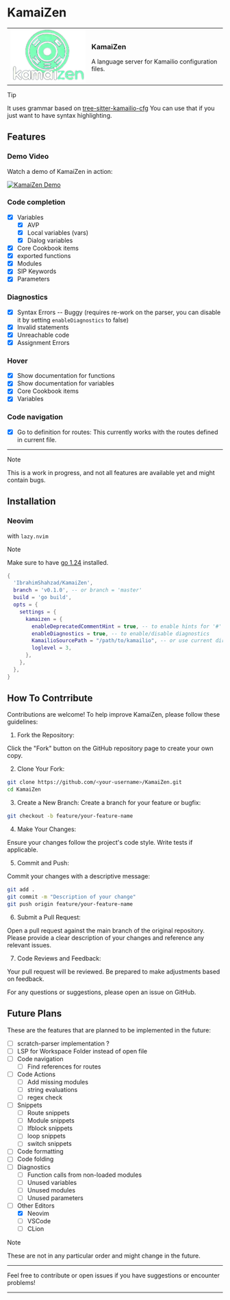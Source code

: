 # KamaiZen

<table style="width: 100%;">
  <tr>
    <td><img src="docs/logo.png" alt="KamaiZen" width="200"></td>
    <td>
      <h3>KamaiZen</h3>
      A language server for Kamailio configuration files.<br><br>
    </td>
  </tr>
</table>

> [!TIP]
> It uses grammar based on [tree-sitter-kamailio-cfg](https://github.com/IbrahimShahzad/tree-sitter-kamailio-cfg)
> You can use that if you just want to have syntax highlighting.

## Features

### Demo Video

Watch a demo of KamaiZen in action:

[![KamaiZen Demo](https://img.youtube.com/vi/IbnZwrY13IY/hqdefault.jpg)](https://www.youtube.com/watch?v=IbnZwrY13IY)

### Code completion

- [x] Variables
  - [x] AVP 
  - [x] Local variables (vars)
  - [x] Dialog variables
- [x] Core Cookbook items
- [x] exported functions
- [x] Modules
- [x] SIP Keywords
- [x] Parameters

### Diagnostics

- [x] Syntax Errors -- Buggy (requires re-work on the parser, you can disable it by setting `enableDiagnostics` to false)
- [x] Invalid statements
- [x] Unreachable code
- [x] Assignment Errors

### Hover

- [x] Show documentation for functions
- [x] Show documentation for variables
- [x] Core Cookbook items
- [x] Variables

### Code navigation

- [x] Go to definition for routes: This currently works with the routes defined in current file.

---

> [!Note]
> This is a work in progress, and not all features are available yet and might contain bugs.

## Installation

### Neovim

with `lazy.nvim`

> [!Note]
> Make sure to have [go 1.24](https://go.dev/doc/install) installed.

```lua
{
  'IbrahimShahzad/KamaiZen',
  branch = 'v0.1.0', -- or branch = 'master'
  build = 'go build',
  opts = {
    settings = {
      kamaizen = {
        enableDeprecatedCommentHint = true, -- to enable hints for '#' comments
        enableDiagnostics = true, -- to enable/disable diagnostics
        KamailioSourcePath = "/path/to/kamailio", -- or use current dir vim.fn.getcwd()
        loglevel = 3,
      },
    },
  },
}
```


## How To Contrribute

Contributions are welcome! To help improve KamaiZen, please follow these guidelines:


1. Fork the Repository:

Click the "Fork" button on the GitHub repository page to create your own copy.

2. Clone Your Fork:

```sh
git clone https://github.com/<your-username>/KamaiZen.git
cd KamaiZen
```

3. Create a New Branch:
Create a branch for your feature or bugfix:

```sh
git checkout -b feature/your-feature-name
```

4. Make Your Changes:

Ensure your changes follow the project's code style. Write tests if applicable.

5. Commit and Push:

Commit your changes with a descriptive message:

```sh
git add .
git commit -m "Description of your change"
git push origin feature/your-feature-name
```

6. Submit a Pull Request:

Open a pull request against the main branch of the original repository. Please provide a clear description of your changes and reference any relevant issues.

7. Code Reviews and Feedback:

Your pull request will be reviewed. Be prepared to make adjustments based on feedback.

For any questions or suggestions, please open an issue on GitHub.

## Future Plans

These are the features that are planned to be implemented in the future:

- [ ] scratch-parser implementation ?
- [ ] LSP for Workspace Folder instead of open file
- [ ] Code navigation
  - [ ] Find references for routes
- [ ] Code Actions
  - [ ] Add missing modules
  - [ ] string evaluations
  - [ ] regex check
- [ ] Snippets
  - [ ] Route snippets
  - [ ] Module snippets
  - [ ] Ifblock snippets
  - [ ] loop snippets
  - [ ] switch snippets
- [ ] Code formatting
- [ ] Code folding
- [ ] Diagnostics
  - [ ] Function calls from non-loaded modules
  - [ ] Unused variables
  - [ ] Unused modules
  - [ ] Unused parameters
- [ ] Other Editors
  - [x] Neovim
  - [ ] VSCode
  - [ ] CLion

> [!Note]
> These are not in any particular order and might change in the future.

---

Feel free to contribute or open issues if you have suggestions or encounter problems!

---
